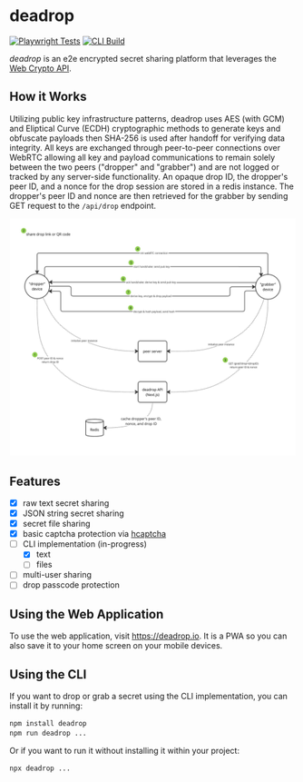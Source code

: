 # deadrop

[![Playwright Tests](https://github.com/dallen4/deadrop/actions/workflows/web_ci_workflow.yml/badge.svg?branch=main)](https://github.com/dallen4/deadrop/actions/workflows/web_ci_workflow.yml) [![CLI Build](https://github.com/dallen4/deadrop/actions/workflows/cli_pkg_workflow.yml/badge.svg)](https://github.com/dallen4/deadrop/actions/workflows/cli_pkg_workflow.yml)

*deadrop* is an e2e encrypted secret sharing platform that leverages the [Web Crypto API](https://developer.mozilla.org/en-US/docs/Web/API/Web_Crypto_API).

## How it Works

Utilizing public key infrastructure patterns, deadrop uses AES (with GCM) and Eliptical Curve (ECDH) cryptographic methods to generate keys and obfuscate payloads then SHA-256 is used after handoff for verifying data integrity. All keys are exchanged through peer-to-peer connections over WebRTC allowing all key and payload communications to remain solely between the two peers ("dropper" and "grabber") and are not logged or tracked by any server-side functionality. An opaque drop ID, the dropper's peer ID, and a nonce for the drop session are stored in a redis instance. The dropper's peer ID and nonce are then retrieved for the grabber by sending GET request to the `/api/drop` endpoint.

![deadrop diagram](assets/deadrop_diagram.jpg)

## Features

- [x] raw text secret sharing
- [x] JSON string secret sharing
- [x] secret file sharing
- [x] basic captcha protection via [hcaptcha](https://www.hcaptcha.com/)
- [ ] CLI implementation (in-progress)
  - [x] text
  - [ ] files
- [ ] multi-user sharing
- [ ] drop passcode protection

## Using the Web Application

To use the web application, visit https://deadrop.io. It is a PWA so you can also save it to your home screen on your mobile devices.

## Using the CLI

If you want to drop or grab a secret using the CLI implementation, you can install it by running:

```bash
npm install deadrop
npm run deadrop ...
```

Or if you want to run it without installing it within your project:

```bash
npx deadrop ...
```
